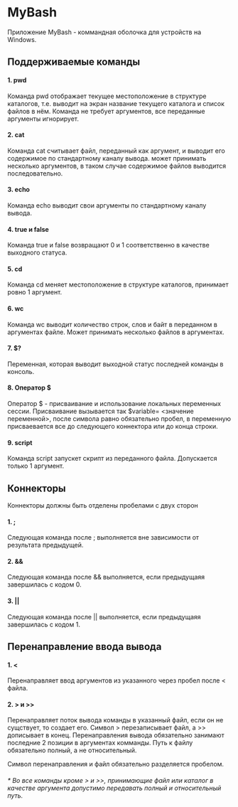 # MyBash
Приложение MyBash - коммандная оболочка для устройств на Windows.
## Поддерживаемые команды
#### 1.   pwd
Команда pwd отображает текущее местоположение в структуре каталогов, т.е. выводит на экран название текущего каталога и список файлов в нём. Команда не требует аргументов, все переданные аргументы игнорирует.
#### 2.   cat
Команда cat считывает файл, переданный как аргумент, и выводит его содержимое по стандартному каналу вывода. может принимать несколько аргументов, в таком случае содержимое файлов выводится последовательно.
#### 3.   echo
Команда echo выводит свои аргументы по стандартному каналу вывода.
#### 4.   true и false
Команда true и false возвращают 0 и 1 соответственно в качестве выходного статуса.
#### 5.   cd
Команда cd меняет местоположение в структуре каталогов, принимает ровно 1 аргумент.
#### 6.   wc
Команда wc выводит количество строк, слов и байт в переданном в аргументах файле. Может принимать несколько файлов в аргументах.
#### 7.   $?
Переменная, которая выводит выходной статус последней команды в консоль.
#### 8.   Оператор $
Оператор $ - присваивание и использование локальных переменных сессии. Присваивание вызывается так $variable= <значение переменной>, после символа равно обязательно пробел, в переменную присваевается все до следующего коннектора или до конца строки.
#### 9.   script
Команда script запускет скрипт из переданного файла. Допускается только 1 аргумент.
## Коннекторы
Коннекторы должны быть отделены пробелами с двух сторон
#### 1.   ;
Следующая команда после ; выполняется вне зависимости от результата предыдущей.
#### 2.   &&
Следующая команда после && выполняется, если предыдущаяя завершилась с кодом 0.
#### 3.   ||
Следующая команда после || выполняется, если предыдущаяя завершилась с кодом 1.
## Перенаправление ввода вывода
#### 1.   <
Перенаправляет  ввод аргументов из указанного через пробел после < файла.
#### 2.   > и >>
Перенаправляет поток вывода команды в указанный файл, если он не сущствует, то создает его. Символ > перезаписывает файл, а >> дописывает в конец. Перенаправления вывода обязательно занимают последние 2 позиции в аргументах комманды. Путь к файлу обязательно полный, а не относительный.

Символ перенаправления и файл обязательно разделяется пробелом.

###### \* Во все команды кроме > и >>, принимающие файл или каталог в качестве аргумента допустимо передавать полный и относительный путь.
